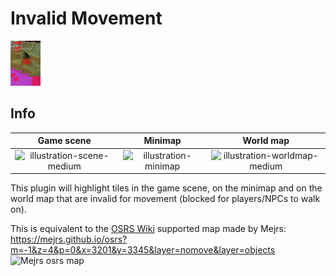 # Invalid Movement
![Icon](icon.png)

## Info
| Game scene | Minimap | World map |
|:----------:|:-------:|:---------:|
| ![illustration-scene-medium](https://user-images.githubusercontent.com/53493631/135289090-7fce4350-e475-40af-bbff-5ca53bcb9736.PNG) | ![illustration-minimap](https://user-images.githubusercontent.com/53493631/135289187-93a02c5b-467d-474c-a58a-171297f6ffda.png) | ![illustration-worldmap-medium](https://user-images.githubusercontent.com/53493631/135289257-cae3ac92-2c1c-4c25-b94d-bc8c67581acb.PNG) |

This plugin will highlight tiles in the game scene, on the minimap and on the world map that are invalid for movement (blocked for players/NPCs to walk on).

This is equivalent to the [OSRS Wiki](https://osrs.wiki) supported map made by Mejrs:  
https://mejrs.github.io/osrs?m=-1&z=4&p=0&x=3201&y=3345&layer=nomove&layer=objects
![Mejrs osrs map](https://user-images.githubusercontent.com/53493631/135290730-db0f3817-c934-42c0-b8f8-d60a8641f525.png)

